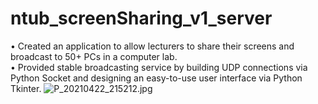 # ntub_screenSharing_v1_server
•	Created an application to allow lecturers to share their screens and broadcast to 50+ PCs in a computer lab.  
•	Provided stable broadcasting service by building UDP connections via Python Socket and designing an easy-to-use user interface via Python Tkinter. 
![P_20210422_215212.jpg](https://user-images.githubusercontent.com/62798244/148694832-1f1a9472-6537-4c47-8ace-466bc87e6493.jpg)
